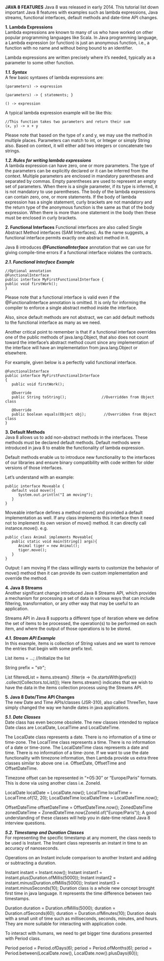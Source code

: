 **JAVA 8 FEATURES**
Java 8 was released in early 2014. This tutorial list down important Java 8 features with examples such as lambda expressions, Java streams, functional interfaces, default methods and date-time API changes.

**1. Lambda Expressions**  
Lambda expressions are known to many of us who have worked on other popular programming languages like Scala. In Java programming language, a Lambda expression (or function) is just an anonymous function, i.e., a function with no name and without being bound to an identifier.

Lambda expressions are written precisely where it’s needed, typically as a parameter to some other function.

**_1.1. Syntax_**  
A few basic syntaxes of lambda expressions are:

```
(parameters) -> expression

(parameters) -> { statements; }

() -> expression
```

A typical lambda expression example will be like this:

```
//This function takes two parameters and return their sum
(x, y) -> x + y
```

Please note that based on the type of x and y, we may use the method in multiple places. Parameters can match to int, or Integer or simply String also. Based on context, it will either add two integers or concatenate two strings.

**_1.2. Rules for writing lambda expressions_**  
A lambda expression can have zero, one or more parameters.
The type of the parameters can be explicitly declared or it can be inferred from the context.
Multiple parameters are enclosed in mandatory parentheses and separated by commas. Empty parentheses are used to represent an empty set of parameters.
When there is a single parameter, if its type is inferred, it is not mandatory to use parentheses.
The body of the lambda expressions can contain zero, one, or more statements.
If the body of lambda expression has a single statement, curly brackets are not mandatory and the return type of the anonymous function is the same as that of the body expression. When there is more than one statement in the body then these must be enclosed in curly brackets.

**2. Functional Interfaces**
Functional interfaces are also called Single Abstract Method interfaces (SAM Interfaces). As the name suggests, a functional interface permits exactly one abstract method in it.

Java 8 introduces **_@FunctionalInterface_** annotation that we can use for giving compile-time errors if a functional interface violates the contracts.

**_2.1. Functional Interface Example_**

```
//Optional annotation
@FunctionalInterface
public interface MyFirstFunctionalInterface {
public void firstWork();
}
```

Please note that a functional interface is valid even if the @FunctionalInterface annotation is omitted. It is only for informing the compiler to enforce a single abstract method inside the interface.

Also, since default methods are not abstract, we can add default methods to the functional interface as many as we need.

Another critical point to remember is that if a functional interface overrides one of the public methods of java.lang.Object, that also does not count toward the interface’s abstract method count since any implementation of the interface will have an implementation from java.lang.Object or elsewhere.

For example, given below is a perfectly valid functional interface.

```
@FunctionalInterface
public interface MyFirstFunctionalInterface
{
   public void firstWork();

   @Override
   public String toString();                //Overridden from Object class

   @Override
   public boolean equals(Object obj);        //Overridden from Object class
}
```

**3. Default Methods**  
Java 8 allows us to add non-abstract methods in the interfaces. These methods must be declared default methods. Default methods were introduced in java 8 to enable the functionality of lambda expression.

Default methods enable us to introduce new functionality to the interfaces of our libraries and ensure binary compatibility with code written for older versions of those interfaces.

Let’s understand with an example:

```
public interface Moveable {
   default void move(){
      System.out.println("I am moving");
   }
}
```

Moveable interface defines a method move() and provided a default implementation as well. If any class implements this interface then it need not to implement its own version of move() method. It can directly call instance.move(). e.g.

```
public class Animal implements Moveable{
   public static void main(String[] args){
      Animal tiger = new Animal();
      tiger.move();
   }
}
```

Output: I am moving
If the class willingly wants to customize the behavior of move() method then it can provide its own custom implementation and override the method.

**4. Java 8 Streams**  
Another significant change introduced Java 8 Streams API, which provides a mechanism for processing a set of data in various ways that can include filtering, transformation, or any other way that may be useful to an application.

Streams API in Java 8 supports a different type of iteration where we define the set of items to be processed, the operation(s) to be performed on each item, and where the output of those operations is to be stored.

**_4.1. Stream API Example_**  
In this example, items is collection of String values and we want to remove the entries that begin with some prefix text.

List<String> items = ...; //Initialize the list

String prefix = "str";

List<String> filteredList = items.stream()
.filter(e -> (!e.startsWith(prefix)))
.collect(Collectors.toList());
Here items.stream() indicates that we wish to have the data in the items collection process using the Streams API.

**5. Java 8 Date/Time API Changes**  
The new Date and Time APIs/classes (JSR-310), also called ThreeTen, have simply changed the way we handle dates in java applications.

**_5.1. Date Classes_**  
Date class has even become obsolete. The new classes intended to replace Date class are LocalDate, LocalTime and LocalDateTime.

The LocalDate class represents a date. There is no information of a time or time-zone.
The LocalTime class represents a time. There is no information of a date or time-zone.
The LocalDateTime class represents a date and time. There is no information of a time-zone.
If we want to use the date functionality with timezone information, then Lambda provide us extra three classes similar to above one i.e. OffsetDate, OffsetTime and OffsetDateTime.

Timezone offset can be represented in “+05:30” or “Europe/Paris” formats. This is done via using another class i.e. ZoneId.

LocalDate localDate = LocalDate.now();
LocalTime localTime = LocalTime.of(12, 20);
LocalDateTime localDateTime = LocalDateTime.now();

OffsetDateTime offsetDateTime = OffsetDateTime.now();
ZonedDateTime zonedDateTime = ZonedDateTime.now(ZoneId.of("Europe/Paris"));
A good understanding of these classes will help you in date-time related Java 8 interview questions.

**_5.2. Timestamp and Duration Classes_**  
For representing the specific timestamp at any moment, the class needs to be used is Instant. The Instant class represents an instant in time to an accuracy of nanoseconds.

Operations on an Instant include comparison to another Instant and adding or subtracting a duration.

Instant instant = Instant.now();
Instant instant1 = instant.plus(Duration.ofMillis(5000));
Instant instant2 = instant.minus(Duration.ofMillis(5000));
Instant instant3 = instant.minusSeconds(10);
Duration class is a whole new concept brought first time in java language. It represents the time difference between two timestamps.

Duration duration = Duration.ofMillis(5000);
duration = Duration.ofSeconds(60);
duration = Duration.ofMinutes(10);
Duration deals with a small unit of time such as milliseconds, seconds, minutes, and hours. They are more suitable for interacting with application code.

To interact with humans, we need to get bigger time durations presented with Period class.

Period period = Period.ofDays(6);
period = Period.ofMonths(6);
period = Period.between(LocalDate.now(), LocalDate.now().plusDays(60));
